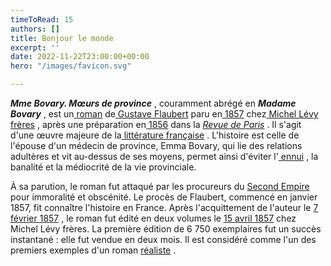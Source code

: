 ```yaml
---
timeToRead: 15
authors: []
title: Bonjour le monde
excerpt: ''
date: 2022-11-22T23:00:00+00:00
hero: "/images/favicon.svg"

---
```

**_Mme Bovary. Mœurs de province_** , couramment abrégé en **_Madame Bovary_** , est un[ roman](https://fr.wikipedia.org/wiki/Roman_(litt%C3%A9rature) "Roman (littérature)") de[ Gustave Flaubert](https://fr.wikipedia.org/wiki/Gustave_Flaubert "Gustave Flaubert") paru en[ 1857](https://fr.wikipedia.org/wiki/1857_en_litt%C3%A9rature "1857 en littérature") chez[ Michel Lévy frères](https://fr.wikipedia.org/wiki/Michel_L%C3%A9vy_fr%C3%A8res "Michel Lévy frères") , après une préparation en[ 1856](https://fr.wikipedia.org/wiki/1856 "1856") dans la [_Revue de Paris_](https://fr.wikipedia.org/wiki/Revue_de_Paris "Revue de Paris") . Il s'agit d'une œuvre majeure de la[ littérature française](https://fr.wikipedia.org/wiki/Litt%C3%A9rature_fran%C3%A7aise "Littérature française") . L'histoire est celle de l'épouse d'un médecin de province, Emma Bovary, qui lie des relations adultères et vit au-dessus de ses moyens, permet ainsi d'éviter l'[ ennui](https://fr.wikipedia.org/wiki/Ennui "Ennui") , la banalité et la médiocrité de la vie provinciale.

À sa parution, le roman fut attaqué par les procureurs du [Second Empire](https://fr.wikipedia.org/wiki/Second_Empire "Second Empire") pour immoralité et obscénité. Le procès de Flaubert, commencé en janvier 1857, fit connaître l'histoire en France. Après l'acquittement de l'auteur le [7 ](https://fr.wikipedia.org/wiki/7_f%C3%A9vrier "7 février") [février ](https://fr.wikipedia.org/wiki/F%C3%A9vrier_1857 "Février 1857") [1857](https://fr.wikipedia.org/wiki/1857 "1857") , le roman fut édité en deux volumes le [15 ](https://fr.wikipedia.org/wiki/15_avril "15 avril") [avril ](https://fr.wikipedia.org/wiki/Avril_1857 "Avril 1857") [1857](https://fr.wikipedia.org/wiki/1857 "1857") chez Michel Lévy frères. La première édition de 6 750 exemplaires fut un succès instantané : elle fut vendue en deux mois. Il est considéré comme l'un des premiers exemples d'un roman [réaliste](https://fr.wikipedia.org/wiki/R%C3%A9alisme_(litt%C3%A9rature) "Réalisme (littérature)") .